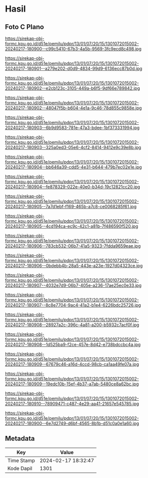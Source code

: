 # Hasil

## Foto C Plano

https://sirekap-obj-formc.kpu.go.id/d51e/pemilu/pdpr/13/01/07/20/15/1301072015002-20240217-180900--c99c5410-67b3-4a5b-9569-3fc9ecd8c498.jpg

https://sirekap-obj-formc.kpu.go.id/d51e/pemilu/pdpr/13/01/07/20/15/1301072015002-20240217-180901--a279e202-d0d9-4834-99d9-6136ecc87b0d.jpg

https://sirekap-obj-formc.kpu.go.id/d51e/pemilu/pdpr/13/01/07/20/15/1301072015002-20240217-180902--e2cb123c-3105-449a-b6f5-9df66e789842.jpg

https://sirekap-obj-formc.kpu.go.id/d51e/pemilu/pdpr/13/01/07/20/15/1301072015002-20240217-180902--48047f5b-b604-4e1a-9c46-78d855c9858e.jpg

https://sirekap-obj-formc.kpu.go.id/d51e/pemilu/pdpr/13/01/07/20/15/1301072015002-20240217-180903--6b9d9583-781e-47a3-bdee-1bf373331994.jpg

https://sirekap-obj-formc.kpu.go.id/d51e/pemilu/pdpr/13/01/07/20/15/1301072015002-20240217-180903--325a0ed3-05e6-4cf2-8414-9412e9c39e8b.jpg

https://sirekap-obj-formc.kpu.go.id/d51e/pemilu/pdpr/13/01/07/20/15/1301072015002-20240217-180904--bb646a39-cdd5-4e31-b644-479b7ec02e1e.jpg

https://sirekap-obj-formc.kpu.go.id/d51e/pemilu/pdpr/13/01/07/20/15/1301072015002-20240217-180904--fe878329-022e-40e0-b34d-19c12821cc20.jpg

https://sirekap-obj-formc.kpu.go.id/d51e/pemilu/pdpr/13/01/07/20/15/1301072015002-20240217-180905--7a7d1ebf-f169-465b-a7c8-ce0068285f61.jpg

https://sirekap-obj-formc.kpu.go.id/d51e/pemilu/pdpr/13/01/07/20/15/1301072015002-20240217-180905--4cd194ca-ec9c-42c1-a81b-7f486590f520.jpg

https://sirekap-obj-formc.kpu.go.id/d51e/pemilu/pdpr/13/01/07/20/15/1301072015002-20240217-180906--783cb532-06b7-41a5-9323-7fdda9659eae.jpg

https://sirekap-obj-formc.kpu.go.id/d51e/pemilu/pdpr/13/01/07/20/15/1301072015002-20240217-180906--0bdebb4b-28a5-443e-a23e-1927d04323ce.jpg

https://sirekap-obj-formc.kpu.go.id/d51e/pemilu/pdpr/13/01/07/20/15/1301072015002-20240217-180907--4032e7d9-06b7-405e-a236-17ae25ec0e33.jpg

https://sirekap-obj-formc.kpu.go.id/d51e/pemilu/pdpr/13/01/07/20/15/1301072015002-20240217-180907--8c8e7704-9ac4-41a2-b1e4-6226bdc25726.jpg

https://sirekap-obj-formc.kpu.go.id/d51e/pemilu/pdpr/13/01/07/20/15/1301072015002-20240217-180908--28927a2c-396c-4a81-a200-b5932c7acf0f.jpg

https://sirekap-obj-formc.kpu.go.id/d51e/pemilu/pdpr/13/01/07/20/15/1301072015002-20240217-180908--1d525ba9-f2ce-457e-8d42-e738bdccbc4a.jpg

https://sirekap-obj-formc.kpu.go.id/d51e/pemilu/pdpr/13/01/07/20/15/1301072015002-20240217-180909--67679c46-a16d-4ccd-98cb-ca1aa49fe07a.jpg

https://sirekap-obj-formc.kpu.go.id/d51e/pemilu/pdpr/13/01/07/20/15/1301072015002-20240217-180909--19edc10b-15ef-4b37-a7ab-5480ce8a62bc.jpg

https://sirekap-obj-formc.kpu.go.id/d51e/pemilu/pdpr/13/01/07/20/15/1301072015002-20240217-180910--78909471-c487-4e29-aa41-21657e545785.jpg

https://sirekap-obj-formc.kpu.go.id/d51e/pemilu/pdpr/13/01/07/20/15/1301072015002-20240217-180900--6e7d2749-d6bf-4565-8b1b-d51c0a0e1a60.jpg


## Metadata

| Key        | Value               |
| ---------- | ------------------- |
| Time Stamp | 2024-02-17 18:32:47 |
| Kode Dapil | 1301                |




